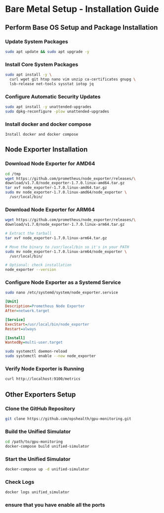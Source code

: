 # Bare Metal Setup - Installation Guide

## Perform Base OS Setup and Package Installation

### Update System Packages

```bash
sudo apt update && sudo apt upgrade -y
```

### Install Core System Packages

```bash
sudo apt install -y \
  curl wget git htop nano vim unzip ca-certificates gnupg \
  lsb-release net-tools sysstat iotop jq
```

### Configure Automatic Security Updates

```bash
sudo apt install -y unattended-upgrades
sudo dpkg-reconfigure -plow unattended-upgrades
```
### Install docker and docker compose

```
Install docker and docker compose
```

## Node Exporter Installation

### Download Node Exporter for AMD64

```bash
cd /tmp
wget https://github.com/prometheus/node_exporter/releases/\
download/v1.7.0/node_exporter-1.7.0.linux-amd64.tar.gz
tar xvf node_exporter-1.7.0.linux-amd64.tar.gz
sudo mv node_exporter-1.7.0.linux-amd64/node_exporter \
  /usr/local/bin/
```

### Download Node Exporter for ARM64

```bash
wget https://github.com/prometheus/node_exporter/releases/\
download/v1.7.0/node_exporter-1.7.0.linux-arm64.tar.gz

# Extract the tarball
tar xvf node_exporter-1.7.0.linux-arm64.tar.gz

# Move the binary to /usr/local/bin so it's in your PATH
sudo mv node_exporter-1.7.0.linux-arm64/node_exporter \
  /usr/local/bin/

# Optional: check installation
node_exporter --version
```

### Configure Node Exporter as a Systemd Service

```bash
sudo nano /etc/systemd/system/node_exporter.service
```

```ini
[Unit]
Description=Prometheus Node Exporter
After=network.target

[Service]
ExecStart=/usr/local/bin/node_exporter
Restart=always

[Install]
WantedBy=multi-user.target
```

```bash
sudo systemctl daemon-reload
sudo systemctl enable --now node_exporter
```

### Verify Node Exporter is Running

```bash
curl http://localhost:9100/metrics
```

## Other Exporters Setup

### Clone the GitHub Repository

```bash
git clone https://github.com/opshealth/gpu-monitoring.git
```

### Build the Unified Simulator

```bash
cd /path/to/gpu-monitoring
docker-compose build unified-simulator
```

### Start the Unified Simulator

```bash
docker-compose up -d unified-simulator
```

### Check Logs

```bash
docker logs unified_simulator
```
### ensure that you have enable all the ports 

